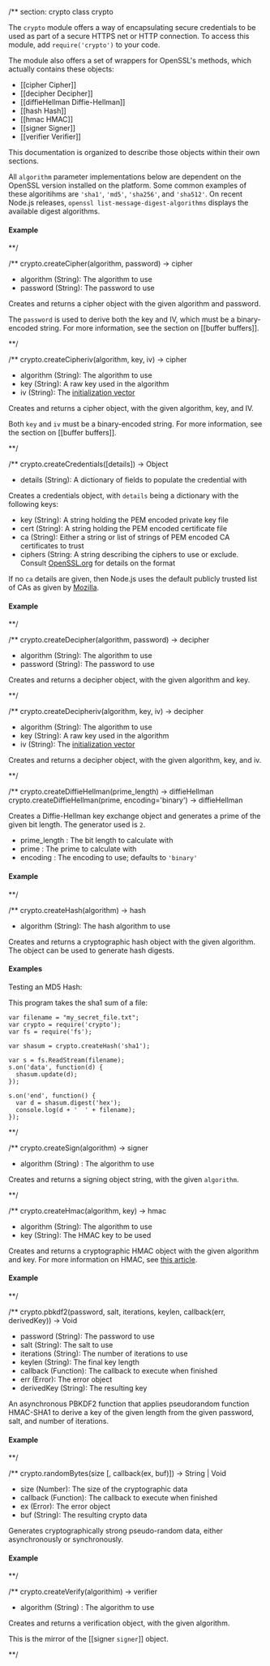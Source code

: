 
/** section: crypto
class crypto

The `crypto` module offers a way of encapsulating secure credentials to be used as part of a secure HTTPS net or HTTP connection. To access this module, add `require('crypto')` to your code. 

 The module also offers a set of wrappers for OpenSSL's methods, which actually contains these objects:

* [[cipher Cipher]]
* [[decipher Decipher]]
* [[diffieHellman Diffie-Hellman]]
* [[hash Hash]]
* [[hmac HMAC]] 
* [[signer Signer]]
* [[verifier Verifier]]

This documentation is organized to describe those objects within their own sections.

<Note>All `algorithm` parameter implementations below are dependent on the OpenSSL version installed on the platform. Some common examples of these algoritihms are `'sha1'`, `'md5'`, `'sha256'`, and `'sha512'`. On recent Node.js releases, `openssl list-message-digest-algorithms` displays the available digest algorithms. </Note>



#### Example

<script src='http://snippets.nodemanual.org/github.com/mattpardee/nodemanual.org-examples/nodejs_ref_guide/crypto/crypto.js?linestart=3&lineend=0&showlines=false' defer='defer'></script>

**/

/**
crypto.createCipher(algorithm, password) -> cipher
- algorithm (String):  The algorithm to use
- password (String):  The password to use

Creates and returns a cipher object with the given algorithm and password.

The `password` is used to derive both the key and IV, which must be a binary-encoded string. For more information, see the section on [[buffer buffers]].

**/ 


/**
crypto.createCipheriv(algorithm, key, iv) -> cipher
- algorithm (String): The algorithm to use
- key (String): A raw key used in the algorithm
- iv (String): The [initialization vector](http://en.wikipedia.org/wiki/Initialization_vector)

Creates and returns a cipher object, with the given algorithm, key, and IV.

Both `key` and `iv` must be a binary-encoded string. For more information, see the section on [[buffer buffers]].


**/ 


/**
crypto.createCredentials([details]) -> Object
- details (String): A dictionary of fields to populate the credential with

Creates a credentials object, with  `details` being a dictionary with the following keys:

- key (String): A string holding the PEM encoded private key file
- cert (String): A string holding the PEM encoded certificate file
- ca (String): Either a string or list of strings of PEM encoded CA certificates to trust
- ciphers (String: A string describing the ciphers to use or exclude. Consult [OpenSSL.org](http://www.openssl.org/docs/apps/ciphers.html#CIPHER_LIST_FORMAT) for details on the format

If no `ca` details are given, then Node.js uses the default publicly trusted list of CAs as given by [Mozilla](http://mxr.mozilla.org/mozilla/source/security/nss/lib/ckfw/builtins/certdata.txt).

#### Example

<script src='http://snippets.nodemanual.org/github.com/mattpardee/nodemanual.org-examples/nodejs_ref_guide/crypto/crypto.createCredentials.js?linestart=3&lineend=0&showlines=false' defer='defer'></script>

**/ 


/**
crypto.createDecipher(algorithm, password) -> decipher
- algorithm (String): The algorithm to use
- password (String): The password to use

Creates and returns a decipher object, with the given algorithm and key.

**/ 


/**
crypto.createDecipheriv(algorithm, key, iv) -> decipher
- algorithm (String): The algorithm to use
- key (String): A raw key used in the algorithm
- iv (String): The [initialization vector](http://en.wikipedia.org/wiki/Initialization_vector)

Creates and returns a decipher object, with the given algorithm, key, and iv.

**/ 


/**
crypto.createDiffieHellman(prime_length) -> diffieHellman
crypto.createDiffieHellman(prime, encoding='binary') -> diffieHellman

Creates a Diffie-Hellman key exchange object and generates a prime of the given bit length. The generator used is `2`.

- prime_length : The bit length to calculate with
- prime : The prime to calculate with
- encoding : The encoding to use; defaults to `'binary'`

#### Example

<script src='http://snippets.nodemanual.org/github.com/mattpardee/nodemanual.org-examples/nodejs_ref_guide/crypto/crypto.createDiffieHellman.js?linestart=3&lineend=0&showlines=false' defer='defer'></script>

**/ 


/**
crypto.createHash(algorithm) -> hash
- algorithm (String): The hash algorithm to use

Creates and returns a cryptographic hash object with the given algorithm. The object can be used to generate hash digests.

#### Examples

Testing an MD5 Hash:

<script src='http://snippets.nodemanual.org/github.com/mattpardee/nodemanual.org-examples/nodejs_ref_guide/crypto/crypto.createHash.js?linestart=3&lineend=0&showlines=false' defer='defer'></script>

This program takes the sha1 sum of a file:

    var filename = "my_secret_file.txt";
    var crypto = require('crypto');
    var fs = require('fs');

    var shasum = crypto.createHash('sha1');

    var s = fs.ReadStream(filename);
    s.on('data', function(d) {
      shasum.update(d);
    });

    s.on('end', function() {
      var d = shasum.digest('hex');
      console.log(d + '  ' + filename);
    });

**/ 


/**
crypto.createSign(algorithm) -> signer
- algorithm (String) : The algorithm to use

Creates and returns a signing object string, with the given `algorithm`.


**/ 


/**
crypto.createHmac(algorithm, key) -> hmac
- algorithm (String): The algorithm to use
- key (String): The HMAC key to be used

Creates and returns a cryptographic HMAC object with the given algorithm and key. For more information on HMAC, see [this article](http://en.wikipedia.org/wiki/HMAC).

#### Example

<script src='http://snippets.nodemanual.org/github.com/mattpardee/nodemanual.org-examples/nodejs_ref_guide/crypto/crypto.createHmac.js?linestart=3&lineend=0&showlines=false' defer='defer'></script>

**/ 


/**
crypto.pbkdf2(password, salt, iterations, keylen, callback(err, derivedKey)) -> Void
- password (String): The password to use
- salt (String): The salt to use
- iterations (String): The number of iterations to use
- keylen (String): The final key length
- callback (Function): The callback to execute when finished
- err (Error): The error object
- derivedKey (String): The resulting key

An asynchronous PBKDF2 function that applies pseudorandom function HMAC-SHA1 to derive a key of the given length from the given password, salt, and number of iterations.

#### Example

<script src='http://snippets.nodemanual.org/github.com/mattpardee/nodemanual.org-examples/nodejs_ref_guide/crypto/crypto.pbkdf2.js?linestart=3&lineend=0&showlines=false' defer='defer'></script>

**/ 


/**
crypto.randomBytes(size [, callback(ex, buf)]) -> String | Void
- size (Number): The size of the cryptographic data
- callback (Function): The callback to execute when finished
- ex (Error): The error object
- buf (String): The resulting crypto data

Generates cryptographically strong pseudo-random data, either asynchronously or synchronously.

#### Example

<script src='http://snippets.nodemanual.org/github.com/mattpardee/nodemanual.org-examples/nodejs_ref_guide/crypto/crypto.randomBytes.js?linestart=3&lineend=0&showlines=false' defer='defer'></script>

**/ 

/**
crypto.createVerify(algorithim) -> verifier
- algorithm (String) : The algorithm to use

Creates and returns a verification object, with the given algorithm.

This is the mirror of the [[signer `signer`]] object.

**/ 